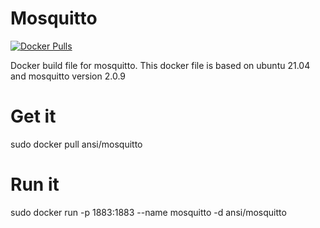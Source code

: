Mosquitto
=========
[![Docker Pulls](https://img.shields.io/docker/pulls/ansi/mosquitto.svg)]()

Docker build file for mosquitto. This docker file is based on
ubuntu 21.04 and mosquitto version 2.0.9

Get it
======
sudo docker pull ansi/mosquitto

Run it
======
sudo docker run -p 1883:1883 --name mosquitto -d ansi/mosquitto
